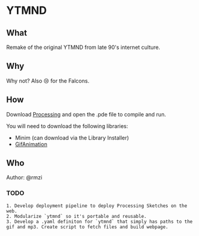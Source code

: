 # YTMND

## What
Remake of the original YTMND from late 90's internet culture.

## Why
Why not? Also 😢 for the Falcons.

## How
Download [Processing](https://processing.org/download/) and open the .pde file to compile and run.

You will need to download the following libraries:

* Minim (can download via the Library Installer)
* [GifAnimation](https://github.com/01010101/GifAnimation)

## Who
Author: @rmzi

### TODO
```
1. Develop deployment pipeline to deploy Processing Sketches on the web.
2. Modularize `ytmnd` so it's portable and reusable.
3. Develop a .yaml definiton for `ytmnd` that simply has paths to the gif and mp3. Create script to fetch files and build webpage.
```
